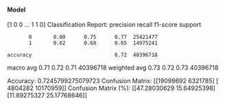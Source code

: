 #### Model
[1 0 0 ... 1 1 0]
Classification Report:
              precision    recall  f1-score   support

           0       0.80      0.75      0.77  25421477
           1       0.62      0.68      0.65  14975241

    accuracy                           0.72  40396718
   macro avg       0.71      0.72      0.71  40396718
weighted avg       0.73      0.72      0.73  40396718

Accuracy: 0.7245799275079723
Confusion Matrix:
[[19099692  6321785]
 [ 4804282 10170959]]
Confusion Matrix (%):
[[47.28030629 15.64925398]
 [11.89275327 25.17768646]]
